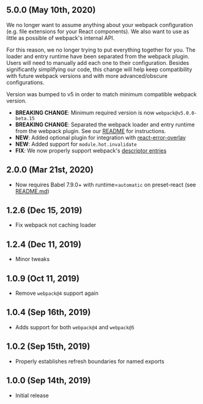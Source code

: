 ## 5.0.0 (May 10th, 2020)

We no longer want to assume anything about your webpack configuration (e.g. file extensions for your React components). We also want to use as little as possible of webpack's internal API.

For this reason, we no longer trying to put everything together for you. The loader and entry runtime have been separated from the webpack plugin. Users will need to manually add each one to their configuration. Besides significantly simplifying our code, this change will help keep compatibility with future webpack versions and with more advanced/obscure configurations.

Version was bumped to v5 in order to match minimum compatible webpack version.

- **BREAKING CHANGE**: Minimum required version is now `webpack@v5.0.0-beta.15`
- **BREAKING CHANGE**: Separated the webpack loader and entry runtime from the webpack plugin. See our [README](./README.md) for instructions.
- **NEW**: Added optional plugin for integration with [react-error-overlay](https://github.com/facebook/create-react-app/tree/master/packages/react-error-overlay)
- **NEW**: Added support for `module.hot.invalidate`
- **FIX**: We now properly support webpack's [descriptor entries](https://webpack.js.org/configuration/entry-context/#entry-descriptor)

## 2.0.0 (Mar 21st, 2020)

- Now requires Babel 7.9.0+ with runtime=`automatic` on preset-react (see [README.md](./README.md))

## 1.2.6 (Dec 15, 2019)

- Fix webpack not caching loader

## 1.2.4 (Dec 11, 2019)

- Minor tweaks

## 1.0.9 (Oct 11, 2019)

- Remove `webpack@4` support again

## 1.0.4 (Sep 16th, 2019)

- Adds support for both `webpack@4` and `webpack@5`

## 1.0.2 (Sep 15th, 2019)

- Properly establishes refresh boundaries for named exports

## 1.0.0 (Sep 14th, 2019)

- Initial release
